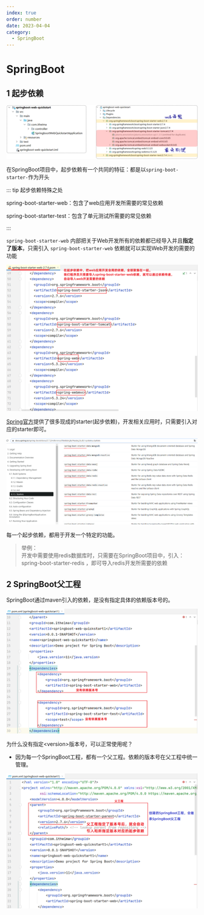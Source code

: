 ```yaml
---
index: true
order: number
date: 2023-04-04
category: 
  - SpringBoot
---
```


# SpringBoot
<!-- more -->

## 1 起步依赖

![ ](./assets/springboot00/image-20221202202305118.png)

在SpringBoot项目中，起步依赖有一个共同的特征：都是以`spring-boot-starter-`作为开头

::: tip 起步依赖特殊之处

spring-boot-starter-web：包含了web应用开发所需要的常见依赖  

spring-boot-starter-test：包含了单元测试所需要的常见依赖

:::

`spring-boot-starter-web` 内部把关于Web开发所有的依赖都已经导入并且**指定了版本**，只需引入 `spring-boot-starter-web` 依赖就可以实现Web开发的需要的功能

![ ](./assets/springboot00/image-20221202204013113.png)

[Spring官方](https://docs.spring.io/spring-boot/docs/2.7.2/reference/htmlsingle/#using.build-systems.starters)提供了很多现成的starter(起步依赖)，开发相关应用时，只需要引入对应的starter即可。

![ ](./assets/springboot00/image-20221202204536647.png)

每一个起步依赖，都用于开发一个特定的功能。

> 举例：  
> 开发中需要使用redis数据库时，只需要在SpringBoot项目中，引入：spring-boot-starter-redis ，即可导入redis开发所需要的依赖

## 2 SpringBoot父工程

SpringBoot通过maven引入的依赖，是没有指定具体的依赖版本号的。

![ ](./assets/springboot00/image-20221202205103486.png)

为什么没有指定\<version>版本号，可以正常使用呢？

- 因为每一个SpringBoot工程，都有一个父工程。依赖的版本号在父工程中统一管理。

![ ](./assets/springboot00/image-20221202205318778.png)
